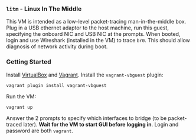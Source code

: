 ### `litm` - Linux In The Middle

This VM is intended as a low-level packet-tracing man-in-the-middle box.  Plug in a USB ethernet adaptor to the host machine, run this guest, specifying the onboard NIC and USB NIC at the prompts.  When booted, login and use Wireshark (installed in the VM) to trace `br0`.  This should allow diagnosis of network activity during boot.

### Getting Started

Install [VirtualBox](https://www.virtualbox.org/) and [Vagrant](https://www.vagrantup.com/).  Install the `vagrant-vbguest` plugin:

```
vagrant plugin install vagrant-vbguest
```

Run the VM:

```
vagrant up
```

Answer the 2 prompts to specify which interfaces to bridge (to be packet-traced later).  __Wait for the VM to start GUI before logging in__.  Login and password are both `vagrant`.
